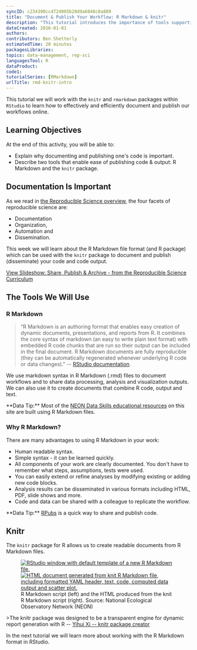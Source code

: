 ```yaml
---
syncID: c234390cc4724005b20d9a6048c8a889
title: "Document & Publish Your Workflow: R Markdown & knitr"
description: "This tutorial introduces the importance of tools supporting documenting & publishing a workflow."
dateCreated: 2016-01-01
authors:
contributors: Ben Shetterly
estimatedTime: 20 minutes
packagesLibraries:
topics: data-management, rep-sci
languagesTool: R
dataProduct:
code1:
tutorialSeries: [RMarkdown]
urlTitle: rmd-knitr-intro
---
```


This tutorial we will work with the `knitr` and `rmarkdown` packages within
`RStudio` to learn how to effectively and efficiently document and publish our
workflows online.

<div id="ds-objectives" markdown="1">

## Learning Objectives
At the end of this activity, you will be able to:

* Explain why documenting and publishing one's code is important.
* Describe two tools that enable ease of publishing code & output: R Markdown and 
the `knitr` package. 

</div>

## Documentation Is Important

As we read in
<a href="https://www.neonscience.org/rep-sci-intro" target="_blank"> the Reproducible Science overview</a>,
the four facets of reproducible science are:

* Documentation
* Organization,
* Automation and
* Dissemination.

This week we will learn about the R Markdown file format (and R package) which
can be used with the `knitr` package to document and publish (disseminate) your
code and code output.

<a class="link--button link--arrow" href="http://neonscience.github.io/slide-shows/share-publish-archive-slideshow.html" target= "_blank"> View Slideshow: Share, Publish & Archive - from the Reproducible Science Curriculum</a>

## The Tools We Will Use

### R Markdown  

> “R Markdown is an authoring format that enables easy creation of dynamic
documents, presentations, and reports from R. It combines the core syntax of
markdown (an easy to write plain text format) with embedded R code chunks that
are run so their output can be included in the final document. R Markdown
documents are fully reproducible (they can be automatically regenerated whenever
underlying R code or data changes)."
-- <a href="http://rmarkdown.rstudio.com/" target="_blank">RStudio documentation</a>.

We use markdown syntax in R Markdown (.rmd) files to document workflows and
to share data processing, analysis and visualization outputs. We can also use it
to create documents that combine R code, output and text.

<div id="ds-dataTip" markdown="1">
<i class="fa fa-star"></i> **Data Tip:** Most of the
<a href="https://github.com/NEONScience/NEON-Data-Skills/" target="_blank">NEON Data Skills educational resources</a> on this site are built using R Markdown files.
</div>


### Why R Markdown?
There are many advantages to using R Markdown in your work:

* Human readable syntax.
* Simple syntax - it can be learned quickly.
* All components of your work are clearly documented. You don't have to remember
what steps, assumptions, tests were used.
* You can easily extend or refine analyses by modifying existing or adding new
code blocks.
* Analysis results can be disseminated in various formats including HTML, PDF,
slide shows and more.
* Code and data can be shared with a colleague to replicate the workflow.

<div id="ds-dataTip" markdown="1">
<i class="fa fa-star"></i> **Data Tip:**
<a href="https://rpubs.com/" target= "_blank ">RPubs</a>
is a quick way to share and publish code.
</div>

## Knitr

The `knitr` package for R allows us to create readable documents from R Markdown
files.

<figure class="half">
	<a href="https://raw.githubusercontent.com/NEONScience/NEON-Data-Skills/dev-aten/graphics/reproducible-science/rmd-file.png">
	<img src="https://raw.githubusercontent.com/NEONScience/NEON-Data-Skills/dev-aten/graphics/reproducible-science/rmd-file.png"
	alt="RStudio window with default template of a new R Markdown file.">
	</a>
	<a href="https://raw.githubusercontent.com/NEONScience/NEON-Data-Skills/dev-aten/graphics/reproducible-science/knitr-output.png">
	<img src="https://raw.githubusercontent.com/NEONScience/NEON-Data-Skills/dev-aten/graphics/reproducible-science/knitr-output.png"
	alt="HTML document generated from knit R Markdown file, including 
formatted YAML header, text, code, computed data output and scatter plot.">
	</a>
	<figcaption>R Markdown script (left) and the HTML produced from the knit R 
	Markdown script (right). Source: National Ecological Observatory Network (NEON)
	</figcaption>
</figure>  
>The knitr package was designed to be a transparent engine for dynamic report
generation with R --
<a href="http://yihui.name/knitr/" target="_blank"> Yihui Xi -- knitr package creator</a>


In the next tutorial we will learn more about working with the R Markdown format in RStudio.
